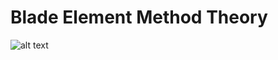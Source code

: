 # Blade Element Method Theory

![alt text](https://raw.githubusercontent.com/AhmedHeshamSaad/BEMT-GUI/main/algebric_and_laplace_grid_90x15.jpeg?raw=true)